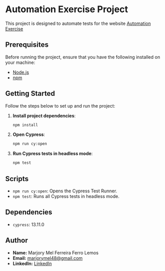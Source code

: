 # Automation Exercise Project

This project is designed to automate tests for the website [Automation Exercise](https://automationexercise.com/)

## Prerequisites

Before running the project, ensure that you have the following installed on your machine:

- [Node.js](https://nodejs.org/)
- [npm](https://www.npmjs.com/)

## Getting Started

Follow the steps below to set up and run the project:

1. **Install project dependencies**:
    ```sh
    npm install
    ```

2. **Open Cypress**:
    ```sh
    npm run cy:open
    ```

3. **Run Cypress tests in headless mode**:
    ```sh
    npm test
    ```


## Scripts

- `npm run cy:open`: Opens the Cypress Test Runner.
- `npm test`: Runs all Cypress tests in headless mode.

## Dependencies

- `cypress`: 13.11.0

## Author

- **Name:** Marjory Mel Ferreira Ferro Lemos
- **Email:** marjorymel48@gmail.com
- **LinkedIn:** [LinkedIn](https://www.linkedin.com/in/marjory-mel-ferreira-ferro-lemos-68b969208)



